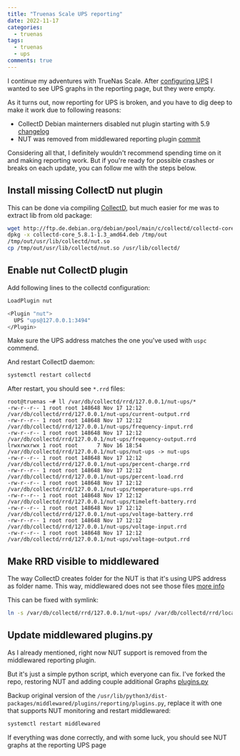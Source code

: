 ```yaml
---
title: "Truenas Scale UPS reporting"
date: 2022-11-17
categories:
  - truenas
tags:
  - truenas
  - ups
comments: true
---
```


I continue my adventures with TrueNas Scale. After [configuring UPS](https://sbulav.github.io/truenas/truenas-ups-huawei2000/)
I wanted to see UPS graphs in the reporting page, but they were empty.

As it turns out, now reporting for UPS is broken, and you have to dig deep
to make it work due to following reasons:
* CollectD Debian mainterners disabled nut plugin starting with 5.9
  [changelog](https://metadata.ftp-master.debian.org/changelogs//main/c/collectd/collectd_5.12.0-7_changelog)
* NUT was removed from middlewared reporting plugin [commit](https://github.com/truenas/middleware/commit/70de86b75f055c801a61622618a9a35d2948297a)

Considering all that, I definitely wouldn't recommend spending time on it and
making reporting work. But if you're ready for possible crashes or breaks on
each update, you can follow me with the steps below.

## Install missing CollectD nut plugin

This can be done via compiling [CollectD](https://github.com/collectd/collectd),
but much easier for me was to extract lib from old package:

```sh
wget http://ftp.de.debian.org/debian/pool/main/c/collectd/collectd-core_5.8.1-1.3_amd64.deb
dpkg -x collectd-core_5.8.1-1.3_amd64.deb /tmp/out
/tmp/out/usr/lib/collectd/nut.so
cp /tmp/out/usr/lib/collectd/nut.so /usr/lib/collectd/
```

## Enable nut CollectD plugin

Add following lines to the collectd configuration:

```sh
LoadPlugin nut

<Plugin "nut">
  UPS "ups@127.0.0.1:3494"
</Plugin>
```

Make sure the UPS address matches the one you've used with `uspc` commend.

And restart CollectD daemon:

```sh
systemctl restart collectd
```

After restart, you should see `*.rrd` files:
```
root@truenas ~# ll /var/db/collectd/rrd/127.0.0.1/nut-ups/*
-rw-r--r-- 1 root root 148648 Nov 17 12:12 /var/db/collectd/rrd/127.0.0.1/nut-ups/current-output.rrd
-rw-r--r-- 1 root root 148648 Nov 17 12:12 /var/db/collectd/rrd/127.0.0.1/nut-ups/frequency-input.rrd
-rw-r--r-- 1 root root 148648 Nov 17 12:12 /var/db/collectd/rrd/127.0.0.1/nut-ups/frequency-output.rrd
lrwxrwxrwx 1 root root      7 Nov 16 18:54 /var/db/collectd/rrd/127.0.0.1/nut-ups/nut-ups -> nut-ups
-rw-r--r-- 1 root root 148648 Nov 17 12:12 /var/db/collectd/rrd/127.0.0.1/nut-ups/percent-charge.rrd
-rw-r--r-- 1 root root 148648 Nov 17 12:12 /var/db/collectd/rrd/127.0.0.1/nut-ups/percent-load.rrd
-rw-r--r-- 1 root root 148648 Nov 17 12:12 /var/db/collectd/rrd/127.0.0.1/nut-ups/temperature-ups.rrd
-rw-r--r-- 1 root root 148648 Nov 17 12:12 /var/db/collectd/rrd/127.0.0.1/nut-ups/timeleft-battery.rrd
-rw-r--r-- 1 root root 148648 Nov 17 12:12 /var/db/collectd/rrd/127.0.0.1/nut-ups/voltage-battery.rrd
-rw-r--r-- 1 root root 148648 Nov 17 12:12 /var/db/collectd/rrd/127.0.0.1/nut-ups/voltage-input.rrd
-rw-r--r-- 1 root root 148648 Nov 17 12:12 /var/db/collectd/rrd/127.0.0.1/nut-ups/voltage-output.rrd
```


## Make RRD visible to middlewared

The way CollectD creates folder for the NUT is that it's using UPS address
as folder name. This way, middlewared does not see those files [more info](https://www.truenas.com/community/threads/ups-nut-plugin-collectd-data-fields.91020/)

This can be fixed with symlink:

```sh
ln -s /var/db/collectd/rrd/127.0.0.1/nut-ups/ /var/db/collectd/rrd/localhost/nut-ups
```

## Update middlewared plugins.py

As I already mentioned, right now NUT support is removed from the middlewared
reporting plugin.

But it's just a simple python script, which everyone can fix. I've forked the
repo, restoring NUT and adding couple additional Graphs [plugins.py](https://github.com/sbulav/middleware/blob/eafa00d82e8382b331b992a69a307d8dfd523989/src/middlewared/middlewared/plugins/reporting/plugins.py)

Backup original version of the `/usr/lib/python3/dist-packages/middlewared/plugins/reporting/plugins.py`,
replace it with one that supports NUT monitoring and restart middlewared:

```sh
systemctl restart middlewared
```

If everything was done correctly, and with some luck, you should see
NUT graphs at the reporting UPS page



